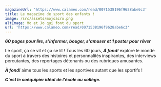 ```yaml
---
magazineUrl: 'https://www.calameo.com/read/0071538196f9628abe6c3'
title: Le magazine de sport des enfants !
image: /src/assets/mojoacro.png
altImage: Mo et Jo qui font du sport
url: 'https://www.calameo.com/read/0071538196f9628abe6c3'
---
```


***60 pages pour lire, s’informer, bouger, s'amuser et 1 poster pour rêver***

Le sport, ça se vit et ça se lit ! Tous les 60 jours, ***À fond!*** explore le monde du sport à travers des histoires et personnalités inspirantes, des interviews percutantes, des reportages détonants ou des rubriques amusantes. 

***À fond!*** aime tous les sports et les sportives autant que les sportifs !

***C'est le coéquipier idéal de l'école au collège.***
